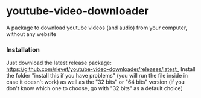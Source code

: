 # youtube-video-downloader
A package to download youtube videos (and audio) from your computer, without any website

### Installation
Just download the latest release package: https://github.com/rlevet/youtube-video-downloader/releases/latest_
Install the folder "install this if you have problems" (you will run the file inside in case it doesn't work) as well as the "32 bits" or "64 bits" version (if you don't know which one to choose, go with "32 bits" as a default choice)
